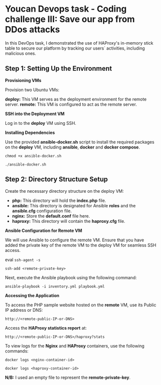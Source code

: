 # Youcan Devops task - Coding challenge III: Save our app from DDos attacks

In this DevOps task, I demonstrated the use of HAProxy's in-memory stick table to secure our platform by tracking our users` activities, including malicious ones.

## __Step 1: Setting Up the Environment__

__Provisioning VMs__

Provision two Ubuntu VMs:

__deploy:__ This VM serves as the deployment environment for the remote server.
__remote:__ This VM is configured to act as the remote server.

__SSH into the Deployment VM__

Log in to the __deploy__ VM using SSH.

__Installing Dependencies__

Use the provided __ansible-docker.sh__ script to install the required packages on the __deploy__ VM, including __ansible__, __docker__ and __docker compose__.

`chmod +x ansible-docker.sh`

`./ansible-docker.sh`

## __Step 2: Directory Structure Setup__

Create the necessary directory structure on the deploy VM:

- __php:__ This directory will hold the __index.php__ file.
- __ansible:__ This directory is designated for Ansible __roles__ and the __ansible.cfg__ configuration file.
- __nginx:__ Store the __default.conf__ file here.
- __haproxy:__ This directory will contain the __haproxy.cfg__ file.

__Ansible Configuration for Remote VM__

We will use Ansible to configure the remote VM. Ensure that you have added the private key of the remote VM to the deploy VM for seamless SSH access.

eval `ssh-agent -s`

`ssh-add <remote-private-key>`

Next, execute the Ansible playbook using the following command:

`ansible-playbook -i inventory.yml playbook.yml`

__Accessing the Application__

To access the PHP sample website hosted on the __remote__ VM, use its Public IP address or DNS:

`http://<remote-public-IP-or-DNS>`

Access the __HAProxy statistics report__ at:

`http://<remote-public-IP-or-DNS>/haproxy?stats`

To view logs for the __Nginx__ and __HAProxy__ containers, use the following commands:

`docker logs <nginx-container-id>`

`docker logs <haproxy-container-id>`

__N/B:__ 
I used an empty file to represent the __remote-private-key__.



